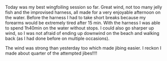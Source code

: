 Today was my best wingfoiling session so far. Great wind, not too many jelly fish and the improvised harness, all made for a very enjoyable afternoon on the water. 
Before the harness I had to take short breaks because my forearms would be extremely tired after 15 min. With the harness I was able to spend 1h40min on the water without stops. I could also go sharper up wind, so I was not afraid of ending up downwind on the beach and walking back (as I had done before on multiple occasions).

The wind was strong than yesterday too which made jibing easier. I reckon I made about quarter of the attempted jibes!!!!